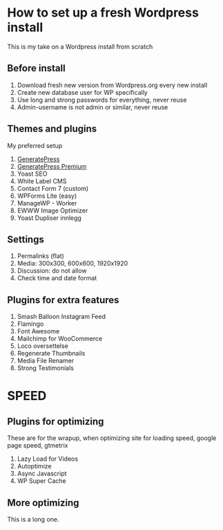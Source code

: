 # How to set up a fresh Wordpress install
This is my take on a Wordpress install from scratch

## Before install
1. Download fresh new version from Wordpress.org every new install
1. Create new database user for WP specifically
1. Use long and strong passwords for everything, never reuse
1. Admin-username is not admin or similar, never reuse

## Themes and plugins
My preferred setup
1. [GeneratePress](https://generatepress.com/)
1. [GeneratePress Premium](https://generatepress.com/premium/)
1. Yoast SEO
1. White Label CMS
1. Contact Form 7 (custom)
1. WPForms Lite (easy)
1. ManageWP - Worker
1. EWWW Image Optimizer
1. Yoast Dupliser innlegg

## Settings
1. Permalinks (flat)
1. Media: 300x300, 600x600, 1920x1920
1. Discussion: do not allow
1. Check time and date format

## Plugins for extra features
1. Smash Balloon Instagram Feed
1. Flamingo
1. Font Awesome
1. Mailchimp for WooCommerce
1. Loco oversettelse
1. Regenerate Thumbnails
1. Media File Renamer
1. Strong Testimonials 
# SPEED

## Plugins for optimizing
These are for the wrapup, when optimizing site for loading speed, google page speed, gtmetrix
1. Lazy Load for Videos
1. Autoptimize
1. Async Javascript
1. WP Super Cache 

## More optimizing
This is a long one.
